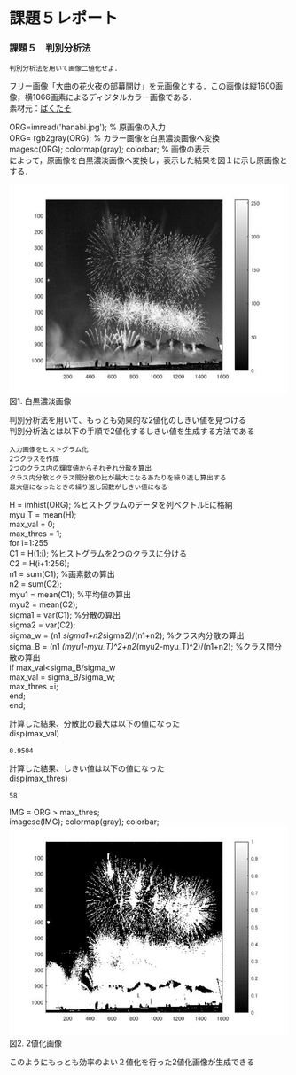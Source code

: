 

# 課題５レポート
### 課題５　判別分析法
    判別分析法を用いて画像二値化せよ．

フリー画像「大曲の花火夜の部幕開け」を元画像とする．この画像は縦1600画像，横1066画素によるディジタルカラー画像である．  
素材元：[ぱくたそ](https://www.pakutaso.com/20180643172post-16577.html,"画像元リンク")

ORG=imread('hanabi.jpg'); % 原画像の入力  
ORG= rgb2gray(ORG); % カラー画像を白黒濃淡画像へ変換  
magesc(ORG); colormap(gray); colorbar; % 画像の表示  
によって，原画像を白黒濃淡画像へ変換し，表示した結果を図１に示し原画像とする．  

![原画像](https://github.com/monevmils/lecture_image_processing/blob/master/image/5-1.jpg?raw=true)  
図1. 白黒濃淡画像

判別分析法を用いて、もっとも効果的な2値化のしきい値を見つける  
判別分析法とは以下の手順で2値化するしきい値を生成する方法である  

    入力画像をヒストグラム化  
    2つクラスを作成  
    2つのクラス内の輝度値からそれぞれ分散を算出  
    クラス内分散とクラス間分散の比が最大になるあたりを繰り返し算出する
    最大値になったときの繰り返し回数がしきい値になる

H = imhist(ORG); %ヒストグラムのデータを列ベクトルEに格納  
myu_T = mean(H);  
max_val = 0;  
max_thres = 1;  
for i=1:255  
C1 = H(1:i); %ヒストグラムを2つのクラスに分ける  
C2 = H(i+1:256);  
n1 = sum(C1); %画素数の算出  
n2 = sum(C2);  
myu1 = mean(C1); %平均値の算出  
myu2 = mean(C2);  
sigma1 = var(C1); %分散の算出  
sigma2 = var(C2);  
sigma_w = (n1 *sigma1+n2*sigma2)/(n1+n2); %クラス内分散の算出  
sigma_B = (n1 *(myu1-myu_T)^2+n2*(myu2-myu_T)^2)/(n1+n2); %クラス間分散の算出  
if max_val<sigma_B/sigma_w  
max_val = sigma_B/sigma_w;  
max_thres =i;  
end;  
end;  

計算した結果、分散比の最大は以下の値になった  
disp(max_val)  

    0.9504

計算した結果、しきい値は以下の値になった  
disp(max_thres)  
    
    58

IMG = ORG > max_thres;  
imagesc(IMG); colormap(gray); colorbar;  
![原画像](https://github.com/monevmils/lecture_image_processing/blob/master/image/5-2.jpg?raw=true)  
図2. 2値化画像

このようにもっとも効率のよい２値化を行った2値化画像が生成できる

